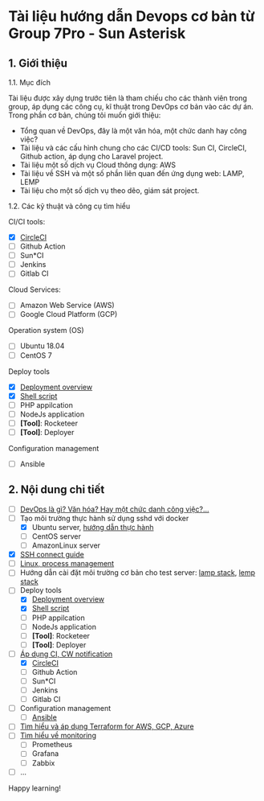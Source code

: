 # Tài liệu hướng dẫn Devops cơ bản từ Group 7Pro - Sun Asterisk
## 1. Giới thiệu
1.1. Mục đích

Tài liệu được xây dựng trước tiên là tham chiếu cho các thành viên trong group, áp dụng các công cụ, kĩ thuật trong DevOps cơ bản vào các dự án. Trong phần cơ bản, chúng tôi muốn giới thiệu:
- Tổng quan về DevOps, đây là một văn hóa, một chức danh hay công việc?
- Tài liệu và các cấu hình chung cho các CI/CD tools: Sun CI, CircleCI, Github action, áp dụng cho Laravel project.
- Tài liệu một số dịch vụ Cloud thông dụng: AWS
- Tài liệu về SSH và một số phần liên quan đến ứng dụng web: LAMP, LEMP
- Tài liệu cho một số dịch vụ theo dẽo, giám sát project.

1.2. Các kỹ thuật và công cụ tìm hiểu

CI/CI tools:
+ [x] [CircleCI](./docs/cicd/circle-ci/README.md)
+ [ ] Github Action
+ [ ] Sun*CI
+ [ ] Jenkins
+ [ ] Gitlab CI

Cloud Services:
+ [ ] Amazon Web Service (AWS)
+ [ ] Google Cloud Platform (GCP)

Operation system (OS)
+ [ ] Ubuntu 18.04
+ [ ] CentOS 7

Deploy tools
+ [x] [Deployment overview](./docs/cicd/overview.md)
+ [x] [Shell script](./docs/cicd/shell-script.md)
+ [ ] PHP appilcation
+ [ ] NodeJs application
+ [ ] <strong>[Tool]</strong>: Rocketeer
+ [ ] <strong>[Tool]</strong>: Deployer

Configuration management
+ [ ] Ansible

## 2. Nội dung chi tiết

- [ ] [DevOps là gì? Văn hóa? Hay một chức danh công việc?...](./docs/intro/README.md)
- [ ] Tạo môi  trường thực hành sử dụng sshd với docker
  + [x] Ubuntu server, [hướng dẫn thực hành](./docs/ssh/ubuntu-test-server.md)
  + [ ] CentOS server
  + [ ] AmazonLinux server
- [x] [SSH connect guide](./docs/ssh/README.md)
- [ ] [Linux, process management](./docs/linux/README.md)
- [ ] Hướng dẫn cài đặt môi trường cơ bản cho test server: [lamp stack](./docs/lamp/README.md), [lemp stack](./docs/lemp/README.md)
- [ ] Deploy tools
  + [x] [Deployment overview](./docs/cicd/overview.md)
  + [x] [Shell script](./docs/cicd/shell-script.md)
  + [ ] PHP appilcation
  + [ ] NodeJs application
  + [ ] <strong>[Tool]</strong>: Rocketeer
  + [ ] <strong>[Tool]</strong>: Deployer
- [ ] [Áp dụng CI, CW notification](./docs/cicd/README.md)
  + [x] [CircleCI](./docs/cicd/circle-ci/README.md)
  + [ ] Github Action
  + [ ] Sun*CI
  + [ ] Jenkins
  + [ ] Gitlab CI
- [ ] Configuration management
  + [ ] [Ansible](./docs/ansible/README.md)
- [ ] [Tìm hiểu và áp dụng Terraform for AWS, GCP, Azure](./docs/terraform/README.md)
- [ ] [Tìm hiểu về monitoring](./docs/monitoring/README.md)
  + [ ] Prometheus
  + [ ] Grafana
  + [ ] Zabbix
- [ ] ...

Happy learning!
